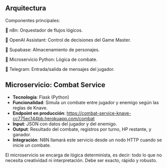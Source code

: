 ## Arquitectura

Componentes principales:

🔁 n8n: Orquestador de flujos lógicos.

🧠 OpenAI Assistant: Control de decisiones del Game Master.

💾 Supabase: Almacenamiento de personajes.

🐍 Microservicio Python: Lógica de combate.

💬 Telegram: Entrada/salida de mensajes del jugador.

## Microservicio: Combat Service

- **Tecnología**: Flask (Python)
- **Funcionalidad**: Simula un combate entre jugador y enemigo según las reglas de Knave.
- **Endpoint en producción**: https://combat-service-knave-cc775ec144bb.herokuapp.com/combat
- **Input**: JSON con datos del jugador y del enemigo.
- **Output**: Resultado del combate, registros por turno, HP restante, y ganador.
- **Integración**: N8N llamará este servicio desde un nodo HTTP cuando se inicie un combate.

El microservicio se encarga de lógica determinista, es decir: todo lo que no necesita creatividad ni interpretación. Debe ser exacto, rápido y robusto.                         
